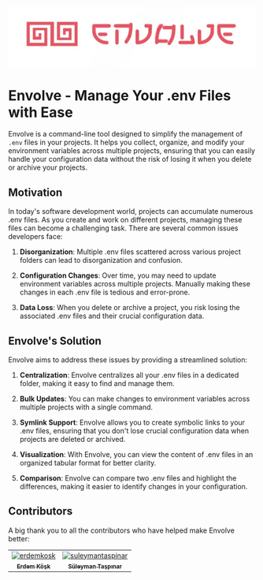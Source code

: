 ![alt text](./logo.png)

# Envolve - Manage Your .env Files with Ease

Envolve is a command-line tool designed to simplify the management of `.env` files in your projects. It helps you collect, organize, and modify your environment variables across multiple projects, ensuring that you can easily handle your configuration data without the risk of losing it when you delete or archive your projects.

## Motivation

In today's software development world, projects can accumulate numerous .env files. As you create and work on different projects, managing these files can become a challenging task. There are several common issues developers face:

1. **Disorganization**: Multiple .env files scattered across various project folders can lead to disorganization and confusion.

2. **Configuration Changes**: Over time, you may need to update environment variables across multiple projects. Manually making these changes in each .env file is tedious and error-prone.

3. **Data Loss**: When you delete or archive a project, you risk losing the associated .env files and their crucial configuration data.

## Envolve's Solution

Envolve aims to address these issues by providing a streamlined solution:

1. **Centralization**: Envolve centralizes all your .env files in a dedicated folder, making it easy to find and manage them.

2. **Bulk Updates**: You can make changes to environment variables across multiple projects with a single command.

3. **Symlink Support**: Envolve allows you to create symbolic links to your .env files, ensuring that you don't lose crucial configuration data when projects are deleted or archived.

4. **Visualization**: With Envolve, you can view the content of .env files in an organized tabular format for better clarity.

5. **Comparison**: Envolve can compare two .env files and highlight the differences, making it easier to identify changes in your configuration.

## Contributors

A big thank you to all the contributors who have helped make Envolve better:

<table>
  <tr>
    <td align="center">
      <a href="https://github.com/erdemkosk">
        <img src="https://github.com/erdemkosk.png" width="100px;" alt="erdemkosk"/>
        <br />
        <sub><b>Erdem Köşk</b></sub>
      </a>
    </td>
    <td align="center">
      <a href="https://github.com/suleymantaspinar">
        <img src="https://github.com/suleymantaspinar.png" width="100px;" alt="suleymantaspinar"/>
        <br />
        <sub><b>Süleyman Taşpınar</b></sub>
      </a>
    </td>
  </tr>
</table>